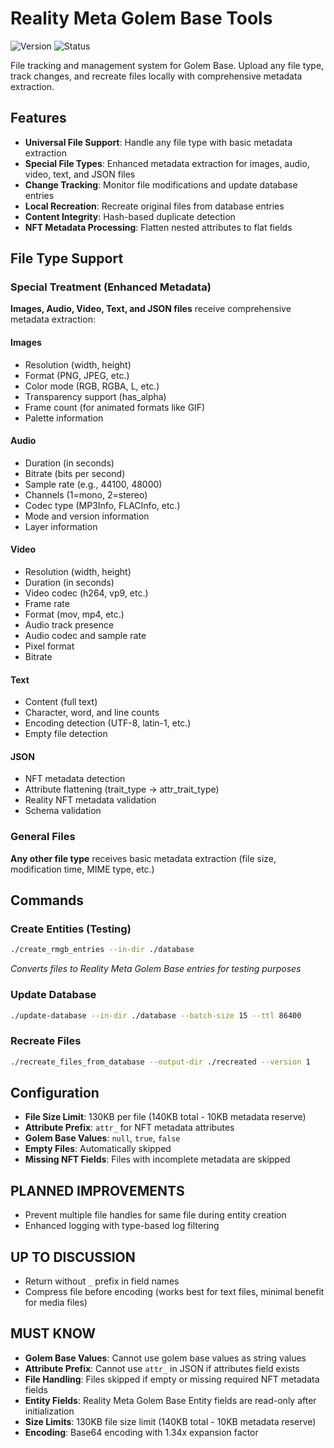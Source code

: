# Reality Meta Golem Base Tools

![Version](https://img.shields.io/badge/version-v0.1.0-blue)
![Status](https://img.shields.io/badge/status-under%20development-orange)

File tracking and management system for Golem Base. Upload any file type, track changes, and recreate files locally with comprehensive metadata extraction.

## Features

- **Universal File Support**: Handle any file type with basic metadata extraction
- **Special File Types**: Enhanced metadata extraction for images, audio, video, text, and JSON files
- **Change Tracking**: Monitor file modifications and update database entries
- **Local Recreation**: Recreate original files from database entries
- **Content Integrity**: Hash-based duplicate detection
- **NFT Metadata Processing**: Flatten nested attributes to flat fields

## File Type Support

### Special Treatment (Enhanced Metadata)
**Images, Audio, Video, Text, and JSON files** receive comprehensive metadata extraction:

#### Images
- Resolution (width, height)
- Format (PNG, JPEG, etc.)
- Color mode (RGB, RGBA, L, etc.)
- Transparency support (has_alpha)
- Frame count (for animated formats like GIF)
- Palette information

#### Audio
- Duration (in seconds)
- Bitrate (bits per second)
- Sample rate (e.g., 44100, 48000)
- Channels (1=mono, 2=stereo)
- Codec type (MP3Info, FLACInfo, etc.)
- Mode and version information
- Layer information

#### Video
- Resolution (width, height)
- Duration (in seconds)
- Video codec (h264, vp9, etc.)
- Frame rate
- Format (mov, mp4, etc.)
- Audio track presence
- Audio codec and sample rate
- Pixel format
- Bitrate

#### Text
- Content (full text)
- Character, word, and line counts
- Encoding detection (UTF-8, latin-1, etc.)
- Empty file detection

#### JSON
- NFT metadata detection
- Attribute flattening (trait_type → attr_trait_type)
- Reality NFT metadata validation
- Schema validation

### General Files
**Any other file type** receives basic metadata extraction (file size, modification time, MIME type, etc.)

## Commands

### Create Entities (Testing)
```bash
./create_rmgb_entries --in-dir ./database
```
*Converts files to Reality Meta Golem Base entries for testing purposes*

### Update Database
```bash
./update-database --in-dir ./database --batch-size 15 --ttl 86400
```

### Recreate Files
```bash
./recreate_files_from_database --output-dir ./recreated --version 1
```

## Configuration

- **File Size Limit**: 130KB per file (140KB total - 10KB metadata reserve)
- **Attribute Prefix**: `attr_` for NFT metadata attributes
- **Golem Base Values**: `null`, `true`, `false`
- **Empty Files**: Automatically skipped
- **Missing NFT Fields**: Files with incomplete metadata are skipped

## PLANNED IMPROVEMENTS

- Prevent multiple file handles for same file during entity creation
- Enhanced logging with type-based log filtering


## UP TO DISCUSSION

- Return without `_` prefix in field names
- Compress file before encoding (works best for text files, minimal benefit for media files)

## MUST KNOW

- **Golem Base Values**: Cannot use golem base values as string values
- **Attribute Prefix**: Cannot use `attr_` in JSON if attributes field exists
- **File Handling**: Files skipped if empty or missing required NFT metadata fields
- **Entity Fields**: Reality Meta Golem Base Entity fields are read-only after initialization
- **Size Limits**: 130KB file size limit (140KB total - 10KB metadata reserve)
- **Encoding**: Base64 encoding with 1.34x expansion factor
